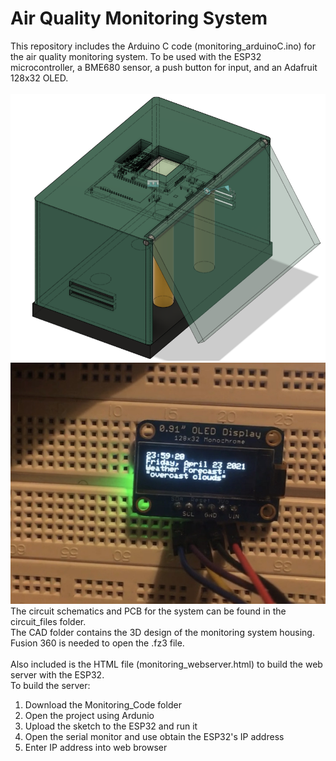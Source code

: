 # Air Quality Monitoring System
This repository includes the Arduino C code (monitoring_arduinoC.ino) for the air quality monitoring system. To be used with the ESP32 microcontroller, a BME680 sensor, a push button for input, and an Adafruit 128x32 OLED. <br />
\
![Fusion 360 design of the AQM housing](./CAD/aqm_housing.png)
![breadboard prototype working on an Adafruit 128x32 shows an example of the system operating normally](./monitoring_operation.jpg)
The circuit schematics and PCB for the system can be found in the circuit_files folder. <br />
The CAD folder contains the 3D design of the monitoring system housing. Fusion 360 is needed to open the .fz3 file. <br />
\
Also included is the HTML file (monitoring_webserver.html) to build the web server with the ESP32. <br />
To build the server: 
1. Download the Monitoring_Code folder
2. Open the project using Ardunio
3. Upload the sketch to the ESP32 and run it
4. Open the serial monitor and use obtain the ESP32's IP address
5. Enter IP address into web browser 
